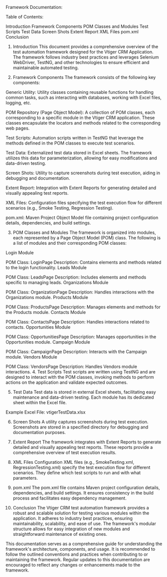
Framework Documentation:

Table of Contents:

Introduction
Framework Components
POM Classes and Modules
Test Scripts
Test Data
Screen Shots
Extent Report
XML Files
pom.xml
Conclusion
1. Introduction
This document provides a comprehensive overview of the test automation framework designed for the Vtiger CRM Application. The framework follows industry best practices and leverages Selenium WebDriver, TestNG, and other technologies to ensure efficient and maintainable automated testing.

2. Framework Components
The framework consists of the following key components:

Generic Utility: Utility classes containing reusable functions for handling common tasks, such as interacting with databases, working with Excel files, logging, etc.

POM Repository (Page Object Model): A collection of POM classes, each corresponding to a specific module in the Vtiger CRM application. These classes encapsulate the locators and methods related to the corresponding web pages.

Test Scripts: Automation scripts written in TestNG that leverage the methods defined in the POM classes to execute test scenarios.

Test Data: Externalized test data stored in Excel sheets. The framework utilizes this data for parameterization, allowing for easy modifications and data-driven testing.

Screen Shots: Utility to capture screenshots during test execution, aiding in debugging and documentation.

Extent Report: Integration with Extent Reports for generating detailed and visually appealing test reports.

XML Files: Configuration files specifying the test execution flow for different scenarios (e.g., Smoke Testing, Regression Testing).

pom.xml: Maven Project Object Model file containing project configuration details, dependencies, and build settings.

3. POM Classes and Modules
The framework is organized into modules, each represented by a Page Object Model (POM) class. The following is a list of modules and their corresponding POM classes:

Login Module

POM Class: LoginPage
Description: Contains elements and methods related to the login functionality.
Leads Module

POM Class: LeadsPage
Description: Includes elements and methods specific to managing leads.
Organizations Module

POM Class: OrganizationPage
Description: Handles interactions with the Organizations module.
Products Module

POM Class: ProductsPage
Description: Manages elements and methods for the Products module.
Contacts Module

POM Class: ContactsPage
Description: Handles interactions related to contacts.
Opportunities Module

POM Class: OpportunitiesPage
Description: Manages opportunities in the Opportunities module.
Campaign Module

POM Class: CampaignPage
Description: Interacts with the Campaign module.
Vendors Module

POM Class: VendorsPage
Description: Handles Vendors module interactions.
4. Test Scripts
Test scripts are written using TestNG and are designed to interact with the POM classes, invoking methods to perform actions on the application and validate expected outcomes.

5. Test Data
Test data is stored in external Excel sheets, facilitating easy maintenance and data-driven testing. Each module has its dedicated sheet within the Excel file.

Example Excel File: vtigerTestData.xlsx

6. Screen Shots
A utility captures screenshots during test execution. Screenshots are stored in a specified directory for debugging and documentation purposes.

7. Extent Report
The framework integrates with Extent Reports to generate detailed and visually appealing test reports. These reports provide a comprehensive overview of test execution results.

8. XML Files
Configuration XML files (e.g., SmokeTesting.xml, RegressionTesting.xml) specify the test execution flow for different scenarios. They define which test scripts to run and with what parameters.

9. pom.xml
The pom.xml file contains Maven project configuration details, dependencies, and build settings. It ensures consistency in the build process and facilitates easy dependency management.

10. Conclusion
The Vtiger CRM test automation framework provides a robust and scalable solution for testing various modules within the application. It adheres to industry best practices, ensuring maintainability, scalability, and ease of use. The framework's modular structure allows for easy integration of new modules and straightforward maintenance of existing ones.

This documentation serves as a comprehensive guide for understanding the framework's architecture, components, and usage. It is recommended to follow the outlined conventions and practices when contributing to or maintaining the framework. Regular updates to this documentation are encouraged to reflect any changes or enhancements made to the framework.

